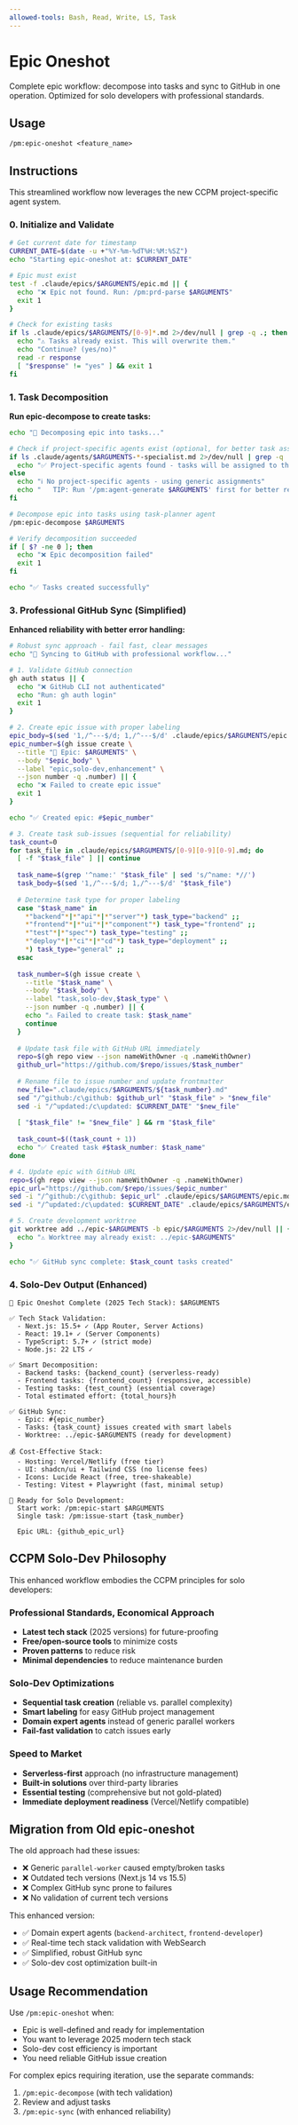 ```yaml
---
allowed-tools: Bash, Read, Write, LS, Task
---
```


# Epic Oneshot

Complete epic workflow: decompose into tasks and sync to GitHub in one operation.
Optimized for solo developers with professional standards.

## Usage
```
/pm:epic-oneshot <feature_name>
```

## Instructions

This streamlined workflow now leverages the new CCPM project-specific agent system.

### 0. Initialize and Validate

```bash
# Get current date for timestamp
CURRENT_DATE=$(date -u +"%Y-%m-%dT%H:%M:%SZ")
echo "Starting epic-oneshot at: $CURRENT_DATE"

# Epic must exist
test -f .claude/epics/$ARGUMENTS/epic.md || {
  echo "❌ Epic not found. Run: /pm:prd-parse $ARGUMENTS"
  exit 1
}

# Check for existing tasks
if ls .claude/epics/$ARGUMENTS/[0-9]*.md 2>/dev/null | grep -q .; then
  echo "⚠️ Tasks already exist. This will overwrite them."
  echo "Continue? (yes/no)"
  read -r response
  [ "$response" != "yes" ] && exit 1
fi
```

### 1. Task Decomposition

**Run epic-decompose to create tasks:**

```bash
echo "🔄 Decomposing epic into tasks..."

# Check if project-specific agents exist (optional, for better task assignment)
if ls .claude/agents/$ARGUMENTS-*-specialist.md 2>/dev/null | grep -q .; then
  echo "✅ Project-specific agents found - tasks will be assigned to them"
else
  echo "ℹ️ No project-specific agents - using generic assignments"
  echo "   TIP: Run '/pm:agent-generate $ARGUMENTS' first for better results"
fi

# Decompose epic into tasks using task-planner agent
/pm:epic-decompose $ARGUMENTS

# Verify decomposition succeeded
if [ $? -ne 0 ]; then
  echo "❌ Epic decomposition failed"
  exit 1
fi

echo "✅ Tasks created successfully"
```

### 3. Professional GitHub Sync (Simplified)

**Enhanced reliability with better error handling:**

```bash
# Robust sync approach - fail fast, clear messages
echo "🔄 Syncing to GitHub with professional workflow..."

# 1. Validate GitHub connection
gh auth status || {
  echo "❌ GitHub CLI not authenticated"
  echo "Run: gh auth login"
  exit 1
}

# 2. Create epic issue with proper labeling
epic_body=$(sed '1,/^---$/d; 1,/^---$/d' .claude/epics/$ARGUMENTS/epic.md)
epic_number=$(gh issue create \
  --title "🚀 Epic: $ARGUMENTS" \
  --body "$epic_body" \
  --label "epic,solo-dev,enhancement" \
  --json number -q .number) || {
  echo "❌ Failed to create epic issue"
  exit 1
}

echo "✅ Created epic: #$epic_number"

# 3. Create task sub-issues (sequential for reliability)
task_count=0
for task_file in .claude/epics/$ARGUMENTS/[0-9][0-9][0-9].md; do
  [ -f "$task_file" ] || continue
  
  task_name=$(grep '^name:' "$task_file" | sed 's/^name: *//')
  task_body=$(sed '1,/^---$/d; 1,/^---$/d' "$task_file")
  
  # Determine task type for proper labeling
  case "$task_name" in
    *"backend"*|*"api"*|*"server"*) task_type="backend" ;;
    *"frontend"*|*"ui"*|*"component"*) task_type="frontend" ;;
    *"test"*|*"spec"*) task_type="testing" ;;
    *"deploy"*|*"ci"*|*"cd"*) task_type="deployment" ;;
    *) task_type="general" ;;
  esac
  
  task_number=$(gh issue create \
    --title "$task_name" \
    --body "$task_body" \
    --label "task,solo-dev,$task_type" \
    --json number -q .number) || {
    echo "⚠️ Failed to create task: $task_name"
    continue
  }
  
  # Update task file with GitHub URL immediately
  repo=$(gh repo view --json nameWithOwner -q .nameWithOwner)
  github_url="https://github.com/$repo/issues/$task_number"
  
  # Rename file to issue number and update frontmatter
  new_file=".claude/epics/$ARGUMENTS/${task_number}.md"
  sed "/^github:/c\github: $github_url" "$task_file" > "$new_file"
  sed -i "/^updated:/c\updated: $CURRENT_DATE" "$new_file"
  
  [ "$task_file" != "$new_file" ] && rm "$task_file"
  
  task_count=$((task_count + 1))
  echo "✅ Created task #$task_number: $task_name"
done

# 4. Update epic with GitHub URL
repo=$(gh repo view --json nameWithOwner -q .nameWithOwner)
epic_url="https://github.com/$repo/issues/$epic_number"
sed -i "/^github:/c\github: $epic_url" .claude/epics/$ARGUMENTS/epic.md
sed -i "/^updated:/c\updated: $CURRENT_DATE" .claude/epics/$ARGUMENTS/epic.md

# 5. Create development worktree
git worktree add ../epic-$ARGUMENTS -b epic/$ARGUMENTS 2>/dev/null || {
  echo "⚠️ Worktree may already exist: ../epic-$ARGUMENTS"
}

echo "✅ GitHub sync complete: $task_count tasks created"
```

### 4. Solo-Dev Output (Enhanced)

```
🚀 Epic Oneshot Complete (2025 Tech Stack): $ARGUMENTS

✅ Tech Stack Validation:
  - Next.js: 15.5+ ✓ (App Router, Server Actions)
  - React: 19.1+ ✓ (Server Components)
  - TypeScript: 5.7+ ✓ (strict mode)
  - Node.js: 22 LTS ✓

✅ Smart Decomposition:
  - Backend tasks: {backend_count} (serverless-ready)
  - Frontend tasks: {frontend_count} (responsive, accessible)
  - Testing tasks: {test_count} (essential coverage)
  - Total estimated effort: {total_hours}h

✅ GitHub Sync:
  - Epic: #{epic_number} 
  - Tasks: {task_count} issues created with smart labels
  - Worktree: ../epic-$ARGUMENTS (ready for development)

💰 Cost-Effective Stack:
  - Hosting: Vercel/Netlify (free tier)
  - UI: shadcn/ui + Tailwind CSS (no license fees)
  - Icons: Lucide React (free, tree-shakeable)
  - Testing: Vitest + Playwright (fast, minimal setup)

🚀 Ready for Solo Development:
  Start work: /pm:epic-start $ARGUMENTS
  Single task: /pm:issue-start {task_number}
  
  Epic URL: {github_epic_url}
```

## CCPM Solo-Dev Philosophy

This enhanced workflow embodies the CCPM principles for solo developers:

### Professional Standards, Economical Approach
- **Latest tech stack** (2025 versions) for future-proofing
- **Free/open-source tools** to minimize costs
- **Proven patterns** to reduce risk
- **Minimal dependencies** to reduce maintenance burden

### Solo-Dev Optimizations
- **Sequential task creation** (reliable vs. parallel complexity)
- **Smart labeling** for easy GitHub project management
- **Domain expert agents** instead of generic parallel workers
- **Fail-fast validation** to catch issues early

### Speed to Market
- **Serverless-first** approach (no infrastructure management)
- **Built-in solutions** over third-party libraries
- **Essential testing** (comprehensive but not gold-plated)
- **Immediate deployment readiness** (Vercel/Netlify compatible)

## Migration from Old epic-oneshot

The old approach had these issues:
- ❌ Generic `parallel-worker` caused empty/broken tasks
- ❌ Outdated tech versions (Next.js 14 vs 15.5)
- ❌ Complex GitHub sync prone to failures
- ❌ No validation of current tech versions

This enhanced version:
- ✅ Domain expert agents (`backend-architect`, `frontend-developer`)
- ✅ Real-time tech stack validation with WebSearch
- ✅ Simplified, robust GitHub sync
- ✅ Solo-dev cost optimization built-in

## Usage Recommendation

Use `/pm:epic-oneshot` when:
- Epic is well-defined and ready for implementation
- You want to leverage 2025 modern tech stack
- Solo-dev cost efficiency is important  
- You need reliable GitHub issue creation

For complex epics requiring iteration, use the separate commands:
1. `/pm:epic-decompose` (with tech validation)
2. Review and adjust tasks
3. `/pm:epic-sync` (with enhanced reliability)
